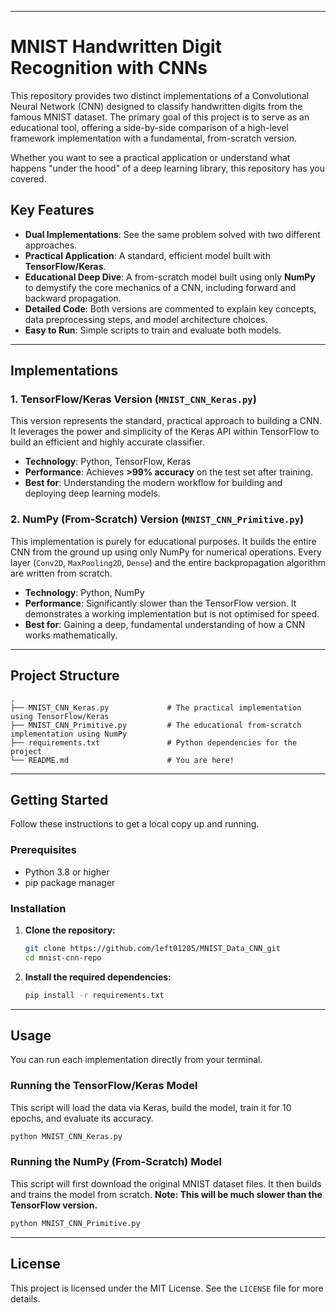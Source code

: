 
-----

# MNIST Handwritten Digit Recognition with CNNs 

This repository provides two distinct implementations of a Convolutional Neural Network (CNN) designed to classify handwritten digits from the famous MNIST dataset. The primary goal of this project is to serve as an educational tool, offering a side-by-side comparison of a high-level framework implementation with a fundamental, from-scratch version.

Whether you want to see a practical application or understand what happens "under the hood" of a deep learning library, this repository has you covered.

## Key Features

  * **Dual Implementations**: See the same problem solved with two different approaches.
  * **Practical Application**: A standard, efficient model built with **TensorFlow/Keras**.
  * **Educational Deep Dive**: A from-scratch model built using only **NumPy** to demystify the core mechanics of a CNN, including forward and backward propagation.
  * **Detailed Code**: Both versions are commented to explain key concepts, data preprocessing steps, and model architecture choices.
  * **Easy to Run**: Simple scripts to train and evaluate both models.

-----

## Implementations

### 1\. TensorFlow/Keras Version (`MNIST_CNN_Keras.py`)

This version represents the standard, practical approach to building a CNN. It leverages the power and simplicity of the Keras API within TensorFlow to build an efficient and highly accurate classifier.

  * **Technology**: Python, TensorFlow, Keras
  * **Performance**: Achieves **\>99% accuracy** on the test set after training.
  * **Best for**: Understanding the modern workflow for building and deploying deep learning models.

### 2\. NumPy (From-Scratch) Version (`MNIST_CNN_Primitive.py`)

This implementation is purely for educational purposes. It builds the entire CNN from the ground up using only NumPy for numerical operations. Every layer (`Conv2D`, `MaxPooling2D`, `Dense`) and the entire backpropagation algorithm are written from scratch.

  * **Technology**: Python, NumPy
  * **Performance**: Significantly slower than the TensorFlow version. It demonstrates a working implementation but is not optimised for speed.
  * **Best for**: Gaining a deep, fundamental understanding of how a CNN works mathematically.

-----

## Project Structure

```
.
├── MNIST_CNN_Keras.py             # The practical implementation using TensorFlow/Keras
├── MNIST_CNN_Primitive.py         # The educational from-scratch implementation using NumPy
├── requirements.txt               # Python dependencies for the project
└── README.md                      # You are here!
```

-----

## Getting Started

Follow these instructions to get a local copy up and running.

### Prerequisites

  * Python 3.8 or higher
  * pip package manager

### Installation

1.  **Clone the repository:**

    ```sh
    git clone https://github.com/left01205/MNIST_Data_CNN_git
    cd mnist-cnn-repo
    ```

2.  **Install the required dependencies:**

    ```sh
    pip install -r requirements.txt
    ```

-----

## Usage

You can run each implementation directly from your terminal.

### Running the TensorFlow/Keras Model

This script will load the data via Keras, build the model, train it for 10 epochs, and evaluate its accuracy.

```sh
python MNIST_CNN_Keras.py
```

### Running the NumPy (From-Scratch) Model

This script will first download the original MNIST dataset files. It then builds and trains the model from scratch. **Note: This will be much slower than the TensorFlow version.**

```sh
python MNIST_CNN_Primitive.py
```

-----

## License

This project is licensed under the MIT License. See the `LICENSE` file for more details.

